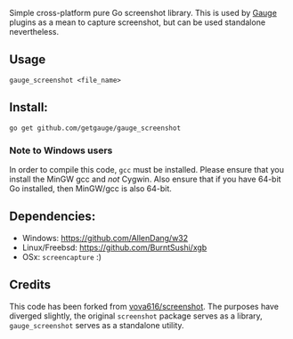 Simple cross-platform pure Go screenshot library. This is used by [Gauge](https://github.com/getgauge/gauge) plugins as a mean to capture screenshot, but can be used standalone nevertheless.

## Usage
`gauge_screenshot <file_name>`

## Install:
`go get github.com/getgauge/gauge_screenshot`

### Note to Windows users
In order to compile this code, `gcc` must be installed. Please ensure that you install the MinGW gcc and *not* Cygwin. Also ensure that if you have 64-bit Go installed, then MinGW/gcc is also 64-bit.

## Dependencies:
- Windows: https://github.com/AllenDang/w32
- Linux/Freebsd: https://github.com/BurntSushi/xgb
- OSx: `screencapture` :)

## Credits
This code has been forked from [vova616/screenshot](https://github.com/vova616/screenshot). The purposes have diverged slightly, the original `screenshot` package serves as a library, `gauge_screenshot` serves as a standalone utility.
